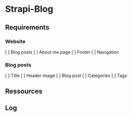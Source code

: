 # Strapi-Blog

## Requirements
### Website
[ ] Blog posts
[ ] About me page
[ ] Footer
[ ] Navigation

### Blog posts
[ ] Title
[ ] Header image
[ ] Blog post
[ ] Categories
[ ] Tags


## Ressources

## Log
